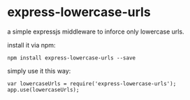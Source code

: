 # express-lowercase-urls
a simple expressjs middleware to inforce only lowercase urls. 

install it via npm:

    npm install express-lowercase-urls --save

simply use it this way:

    var lowercaseUrls = require('express-lowercase-urls');
    app.use(lowercaseUrls);

